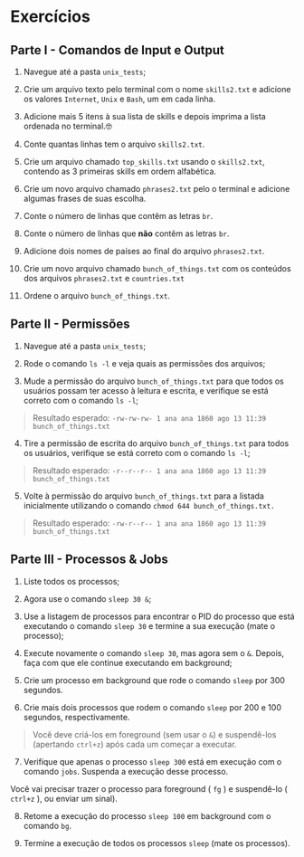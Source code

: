 # Exercícios

## Parte I - Comandos de Input e Output

1.  Navegue até a pasta  `unix_tests`;
    
2.  Crie um arquivo texto pelo terminal com o nome  `skills2.txt`  e adicione os valores  `Internet`,  `Unix`  e  `Bash`, um em cada linha.
    
3.  Adicione mais 5 itens à sua lista de skills e depois imprima a lista ordenada no terminal.🤓
    
4.  Conte quantas linhas tem o arquivo  `skills2.txt`.
    
5.  Crie um arquivo chamado  `top_skills.txt`  usando o  `skills2.txt`, contendo as 3 primeiras skills em ordem alfabética.
    
6.  Crie um novo arquivo chamado  `phrases2.txt`  pelo o terminal e adicione algumas frases de suas escolha.
    
7.  Conte o número de linhas que contêm as letras  `br`.
    
8.  Conte o número de linhas que  **não**  contêm as letras  `br`.
    
9.  Adicione dois nomes de países ao final do arquivo  `phrases2.txt`.
    
10.  Crie um novo arquivo chamado  `bunch_of_things.txt`  com os conteúdos dos arquivos  `phrases2.txt`  e  `countries.txt`
    
11.  Ordene o arquivo  `bunch_of_things.txt`.
    

## Parte II - Permissões

1.  Navegue até a pasta  `unix_tests`;
    
2.  Rode o comando  `ls -l`  e veja quais as permissões dos arquivos;
    
3.  Mude a permissão do arquivo  `bunch_of_things.txt`  para que todos os usuários possam ter acesso à leitura e escrita, e verifique se está correto com o comando  `ls -l`;
    
> Resultado esperado:  `-rw-rw-rw- 1 ana ana 1860 ago 13 11:39 bunch_of_things.txt`

4.  Tire a permissão de escrita do arquivo  `bunch_of_things.txt`  para todos os usuários, verifique se está correto com o comando  `ls -l`;

> Resultado esperado:  `-r--r--r-- 1 ana ana 1860 ago 13 11:39 bunch_of_things.txt`

5.  Volte à permissão do arquivo  `bunch_of_things.txt`  para a listada inicialmente utilizando o comando  `chmod 644 bunch_of_things.txt.`

> Resultado esperado:  `-rw-r--r-- 1 ana ana 1860 ago 13 11:39 bunch_of_things.txt`

## Parte III - Processos & Jobs

1.  Liste todos os processos;
    
2.  Agora use o comando  `sleep 30 &`;
    
3.  Use a listagem de processos para encontrar o PID do processo que está executando o comando  `sleep 30`  e termine a sua execução (mate o processo);
    
4.  Execute novamente o comando  `sleep 30`, mas agora sem o  `&`. Depois, faça com que ele continue executando em background;
    
5.  Crie um processo em background que rode o comando  `sleep`  por 300 segundos.
    
6.  Crie mais dois processos que rodem o comando  `sleep`  por 200 e 100 segundos, respectivamente.
    

> Você deve criá-los em foreground (sem usar o  `&`) e suspendê-los (apertando  `ctrl+z`) após cada um começar a executar.

7.  Verifique que apenas o processo  `sleep 300`  está em execução com o comando  `jobs`. Suspenda a execução desse processo.

Você vai precisar trazer o processo para foreground (  `fg`  ) e suspendê-lo (  `ctrl+z`  ), ou enviar um sinal).

8.  Retome a execução do processo  `sleep 100`  em background com o comando  `bg`.
    
9.  Termine a execução de todos os processos  `sleep`  (mate os processos).
   